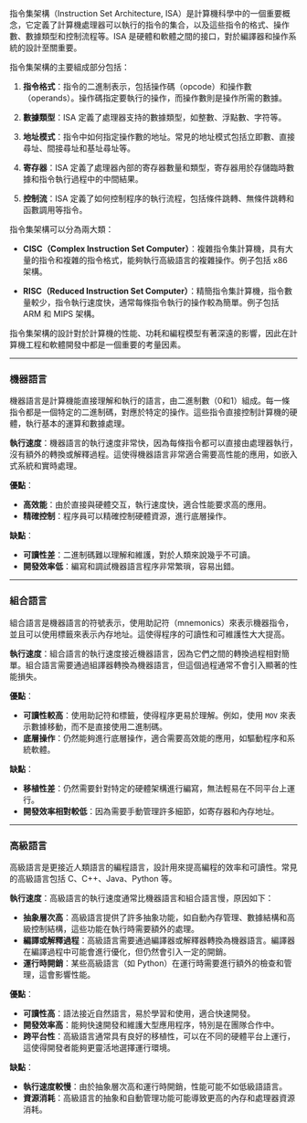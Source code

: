 指令集架構（Instruction Set Architecture, ISA）是計算機科學中的一個重要概念，它定義了計算機處理器可以執行的指令的集合，以及這些指令的格式、操作數、數據類型和控制流程等。ISA 是硬體和軟體之間的接口，對於編譯器和操作系統的設計至關重要。

指令集架構的主要組成部分包括：

1. **指令格式**：指令的二進制表示，包括操作碼（opcode）和操作數（operands）。操作碼指定要執行的操作，而操作數則是操作所需的數據。

2. **數據類型**：ISA 定義了處理器支持的數據類型，如整數、浮點數、字符等。

3. **地址模式**：指令中如何指定操作數的地址。常見的地址模式包括立即數、直接尋址、間接尋址和基址尋址等。

4. **寄存器**：ISA 定義了處理器內部的寄存器數量和類型，寄存器用於存儲臨時數據和指令執行過程中的中間結果。

5. **控制流**：ISA 定義了如何控制程序的執行流程，包括條件跳轉、無條件跳轉和函數調用等指令。

指令集架構可以分為兩大類：

- **CISC（Complex Instruction Set Computer）**：複雜指令集計算機，具有大量的指令和複雜的指令格式，能夠執行高級語言的複雜操作。例子包括 x86 架構。

- **RISC（Reduced Instruction Set Computer）**：精簡指令集計算機，指令數量較少，指令執行速度快，通常每條指令執行的操作較為簡單。例子包括 ARM 和 MIPS 架構。

指令集架構的設計對於計算機的性能、功耗和編程模型有著深遠的影響，因此在計算機工程和軟體開發中都是一個重要的考量因素。

---

### 機器語言

機器語言是計算機能直接理解和執行的語言，由二進制數（0和1）組成。每一條指令都是一個特定的二進制碼，對應於特定的操作。這些指令直接控制計算機的硬體，執行基本的運算和數據處理。

**執行速度**：機器語言的執行速度非常快，因為每條指令都可以直接由處理器執行，沒有額外的轉換或解釋過程。這使得機器語言非常適合需要高性能的應用，如嵌入式系統和實時處理。

**優點**：
- **高效能**：由於直接與硬體交互，執行速度快，適合性能要求高的應用。
- **精確控制**：程序員可以精確控制硬體資源，進行底層操作。

**缺點**：
- **可讀性差**：二進制碼難以理解和維護，對於人類來說幾乎不可讀。
- **開發效率低**：編寫和調試機器語言程序非常繁瑣，容易出錯。

---

### 組合語言

組合語言是機器語言的符號表示，使用助記符（mnemonics）來表示機器指令，並且可以使用標籤來表示內存地址。這使得程序的可讀性和可維護性大大提高。

**執行速度**：組合語言的執行速度接近機器語言，因為它們之間的轉換過程相對簡單。組合語言需要通過組譯器轉換為機器語言，但這個過程通常不會引入顯著的性能損失。

**優點**：
- **可讀性較高**：使用助記符和標籤，使得程序更易於理解。例如，使用 `MOV` 來表示數據移動，而不是直接使用二進制碼。
- **底層操作**：仍然能夠進行底層操作，適合需要高效能的應用，如驅動程序和系統軟體。

**缺點**：
- **移植性差**：仍然需要針對特定的硬體架構進行編寫，無法輕易在不同平台上運行。
- **開發效率相對較低**：因為需要手動管理許多細節，如寄存器和內存地址。

---

### 高級語言

高級語言是更接近人類語言的編程語言，設計用來提高編程的效率和可讀性。常見的高級語言包括 C、C++、Java、Python 等。

**執行速度**：高級語言的執行速度通常比機器語言和組合語言慢，原因如下：
- **抽象層次高**：高級語言提供了許多抽象功能，如自動內存管理、數據結構和高級控制結構，這些功能在執行時需要額外的處理。
- **編譯或解釋過程**：高級語言需要通過編譯器或解釋器轉換為機器語言。編譯器在編譯過程中可能會進行優化，但仍然會引入一定的開銷。
- **運行時開銷**：某些高級語言（如 Python）在運行時需要進行額外的檢查和管理，這會影響性能。

**優點**：
- **可讀性高**：語法接近自然語言，易於學習和使用，適合快速開發。
- **開發效率高**：能夠快速開發和維護大型應用程序，特別是在團隊合作中。
- **跨平台性**：高級語言通常具有良好的移植性，可以在不同的硬體平台上運行，這使得開發者能夠更靈活地選擇運行環境。

**缺點**：
- **執行速度較慢**：由於抽象層次高和運行時開銷，性能可能不如低級語語言。
- **資源消耗**：高級語言的抽象和自動管理功能可能導致更高的內存和處理器資源消耗。
